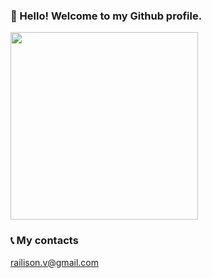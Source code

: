 ### 👋 Hello! Welcome to my Github profile.
<img src="https://i.giphy.com/media/U4DswrBiaz0p67ZweH/giphy.webp" width="300">

### 📞 My contacts

railison.v@gmail.com
